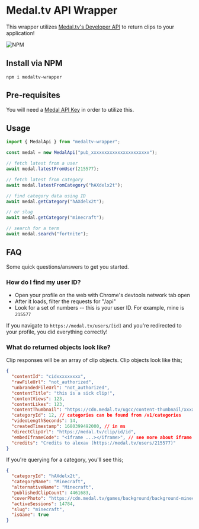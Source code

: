 # Medal.tv API Wrapper

This wrapper utilizes [Medal.tv's Developer API](https://docs.medal.tv) to return clips to your application!

![NPM](https://nodei.co/npm/medaltv-wrapper.png?downloads=true&downloadRank=true&stars=true)

## Install via NPM

```
npm i medaltv-wrapper
```

## Pre-requisites

You will need a [Medal API Key](https://docs.medal.tv/api#generate-an-api-key) in order to utilize this.

## Usage

```ts
import { MedalApi } from "medaltv-wrapper";

const medal = new MedalApi("pub_xxxxxxxxxxxxxxxxxxxxxx");

// fetch latest from a user
await medal.latestFromUser(215577);

// fetch latest from category
await medal.latestFromCategory("hAXdelx2t");

// find category data using ID
await medal.getCategory("hAXdelx2t");

// or slug
await medal.getCategory("minecraft");

// search for a term
await medal.search("fortnite");
```

## FAQ

Some quick questions/answers to get you started.

### How do I find my user ID?

- Open your profile on the web with Chrome's devtools network tab open
- After it loads, filter the requests for "/api"
- Look for a set of numbers -- this is your user ID. For example, mine is `215577`

If you navigate to `https://medal.tv/users/[id]` and you're redirected to your profile, you did everything correctly!

### What do returned objects look like?

Clip responses will be an array of clip objects. Clip objects look like this;

```json
{
  "contentId": "cidxxxxxxxxx",
  "rawFileUrl": "not_authorized",
  "unbrandedFileUrl": "not_authorized",
  "contentTitle": "this is a sick clip!",
  "contentViews": 123,
  "contentLikes": 123,
  "contentThumbnail": "https://cdn.medal.tv/ugcc/content-thumbnail/xxxxx",
  "categoryId": 12, // categories can be found from /v1/categories
  "videoLengthSeconds": 14,
  "createdTimestamp": 1680399492000, // in ms
  "directClipUrl": "https://medal.tv/clip/id/id",
  "embedIframeCode": "<iframe ...></iframe>", // see more about iframe options on docs.medal.tv
  "credits": "Credits to alexav (https://medal.tv/users/215577)"
}
```

If you're querying for a category, you'll see this;

```json
{
  "categoryId": "hAXdelx2t",
  "categoryName": "Minecraft",
  "alternativeName": "Minecraft",
  "publishedClipCount": 4461683,
  "coverPhoto": "https://cdn.medal.tv/games/background/background-minecraft-17.png",
  "activeSessions": 14784,
  "slug": "minecraft",
  "isGame": true
}
```
